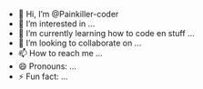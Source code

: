 - 👋 Hi, I’m @Painkiller-coder
- 👀 I’m interested in ...
- 🌱 I’m currently learning how to code en stuff
  ...
- 💞️ I’m looking to collaborate on ...
- 📫 How to reach me ...
- 😄 Pronouns: ...
- ⚡ Fun fact: ...

<!---
Painkiller-coder/Painkiller-coder is a ✨ special ✨ repository because its `README.md` (this file) appears on your GitHub profile.
You can click the Preview link to take a look at your changes.
--->
